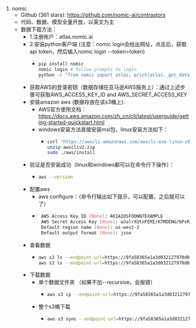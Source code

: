 1. nomic
   - Github (361 stars): https://github.com/nomic-ai/contrastors
   - 代码、数据、模型全量开放，以英文为主
   - 数据下载方法：
     - 1.注册账户：atlas.nomic.ai
     - 2.安装python客户端 (注意：nomic login会给出网址，点击后，获取api token，然后输入nomic login --token=token)
       - ```bash
         pip install nomic
         nomic login # follow prompts to login
         python -c "from nomic import atlas; print(atlas._get_datastream_credentials(name='contrastors'))"
         ```
     - 获取AWS的登录密钥（数据存储在亚马逊AWS服务上）：通过上述步骤可获取AWS_ACCESS_KEY_ID and AWS_SECRET_ACCESS_KEY
     - 安装amazon aws (数据存放在该s3桶上):
       - AWS官方使用文档：https://docs.aws.amazon.com/zh_cn/cli/latest/userguide/getting-started-quickstart.html
       - windows安装方法直接安装msi包，linux安装方法如下：
         - ```bash
           curl "https://awscli.amazonaws.com/awscli-exe-linux-x86_64.zip" -o "awscliv2.zip"
           unzip awscliv2.zip
           sudo ./aws/install
           ```
     - 验证是否安装成功（linux和windows都可以在命令行下操作）：
       - ```bash
         aws --version
         ```
     - 配置aws
       - aws configure：（命令行输出如下提示，可以配置，之后就可以了）
       - ```bash 
          AWS Access Key ID [None]: AKIAIOSFODNN7EXAMPLE
          AWS Secret Access Key [None]: wJalrXUtnFEMI/K7MDENG/bPxRfiCYEXAMPLEKEY
          Default region name [None]: us-west-2
          Default output format [None]: json
         ```
     - 查看数据
       - ```bash
         aws s3 ls --endpoint-url=https://9fa58365a1a3d032127970d0bd9a1290.r2.cloudflarestorage.com/ s3://contrastive
         aws s3 ls --endpoint-url=https://9fa58365a1a3d032127970d0bd9a1290.r2.cloudflarestorage.com/ s3://contrastive-index-filtered
         ```
     - 下载数据
       - 单个数据文件夹 （如果不加--recursive，会报错）
         - ```bash
           aws s3 cp --endpoint-url=https://9fa58365a1a3d032127970d0bd9a1290.r2.cloudflarestorage.com/ s3://contrastive-index-filtered/contrastive-index-filtered-000000000000.jsonl . --recursive
           ```
       - 整个s3桶下载
         - ```bash
           aws s3 sync --endpoint-url=https://9fa58365a1a3d032127970d0bd9a1290.r2.cloudflarestorage.com/ s3://contrastive . 
           ```